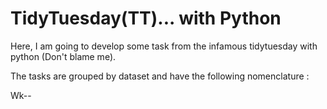 # TidyTuesday(TT)... with Python

Here, I am going to develop some task from the infamous tidytuesday with python (Don't blame me).

The tasks are grouped by dataset and have the following nomenclature :

Wk<week of the dataset>-<Year of the dataset>-<Short ID of the dataset>

